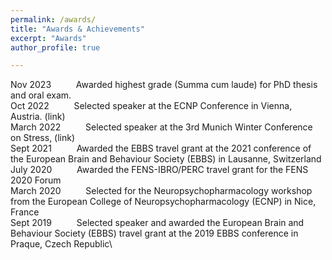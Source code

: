 ```yaml
---
permalink: /awards/
title: "Awards & Achievements"
excerpt: "Awards"
author_profile: true

---
```




Nov 2023 &emsp; &emsp; Awarded highest grade (Summa cum laude) for PhD thesis and oral exam.\
Oct 2022 &emsp; &emsp;	Selected speaker at the ECNP Conference in Vienna, Austria. (link)\
March 2022 &emsp; &emsp;	Selected speaker at the 3rd Munich Winter Conference on Stress, (link)\
Sept 2021 &emsp; &emsp;	Awarded the EBBS travel grant at the 2021 conference of the European Brain and Behaviour Society (EBBS) in Lausanne, Switzerland\
July 2020 &emsp; &emsp;	Awarded the FENS-IBRO/PERC travel grant for the FENS 2020 Forum\
March 2020 &emsp; &emsp;	Selected for the Neuropsychopharmacology workshop from the European College of Neuropsychopharmacology (ECNP) in Nice, France\
Sept 2019 &emsp; &emsp;	Selected speaker and awarded the European Brain and Behaviour Society (EBBS) travel grant at the 2019 EBBS conference in Praque, Czech Republic\


